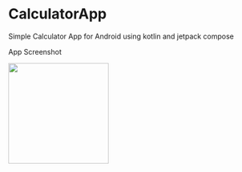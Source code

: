 # CalculatorApp
Simple Calculator App for Android using kotlin and jetpack compose

App Screenshot

<img src="https://github.com/Anuj-S62/CalculatorApp/assets/96018337/14ae5ff3-f94a-4a1a-b03b-d6f8aa68425a" width="200">
